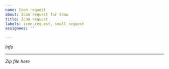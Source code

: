 ```yaml
---
name: Icon request
about: Icon request for Snow
title: Icon request
labels: icon-request, small request
assignees: ''

---
```


*Info*






---
*Zip file here*




